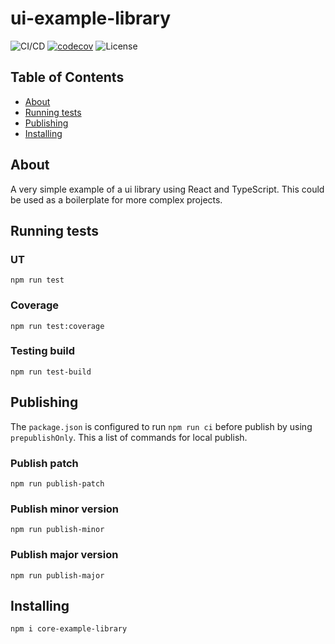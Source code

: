 # ui-example-library

![CI/CD](https://github.com/jraSA/ui-example-library/workflows/ui-example-library%20pipeline/badge.svg)
[![codecov](https://codecov.io/gh/jraSA/ui-example-library/branch/master/graph/badge.svg?token=zmt2sk1VSl)](https://codecov.io/gh/jraSA/ui-example-library)
![License](https://img.shields.io/github/license/dyarleniber/react-workflow-gh-actions)
## Table of Contents

- [About](#about)
- [Running tests](#running_test)
- [Publishing](#publishing)
- [Installing](#installing)

## About <a name = "about"></a>

A very simple example of a ui library using React and TypeScript. This could be used as a boilerplate for more complex projects.


## Running tests  <a name = "running_test"></a>


### UT
```
npm run test
```
### Coverage
```
npm run test:coverage
```
### Testing build
```
npm run test-build
```

## Publishing <a name = "publishing"></a>

The `package.json` is configured to run `npm run ci` before publish by using `prepublishOnly`. This a list of commands for local publish.
### Publish patch
```
npm run publish-patch
```
### Publish minor version
```
npm run publish-minor
```
### Publish major version
```
npm run publish-major
```

## Installing <a name = "installing"></a>

```
npm i core-example-library
```
